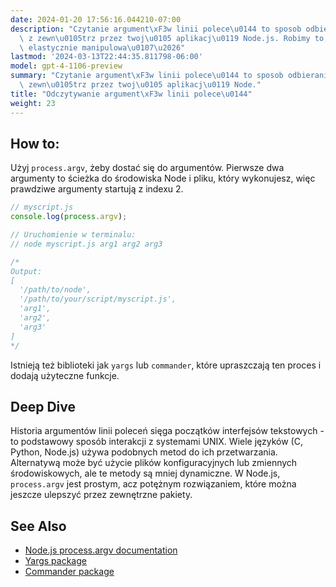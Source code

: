 ```yaml
---
date: 2024-01-20 17:56:16.044210-07:00
description: "Czytanie argument\xF3w linii polece\u0144 to sposob odbierania danych\
  \ z zewn\u0105trz przez twoj\u0105 aplikacj\u0119 Node.js. Robimy to, \u017Ceby\
  \ elastycznie manipulowa\u0107\u2026"
lastmod: '2024-03-13T22:44:35.811798-06:00'
model: gpt-4-1106-preview
summary: "Czytanie argument\xF3w linii polece\u0144 to sposob odbierania danych z\
  \ zewn\u0105trz przez twoj\u0105 aplikacj\u0119 Node."
title: "Odczytywanie argument\xF3w linii polece\u0144"
weight: 23
---
```


## How to:
Użyj `process.argv`, żeby dostać się do argumentów. Pierwsze dwa argumenty to ścieżka do środowiska Node i pliku, który wykonujesz, więc prawdziwe argumenty startują z indexu 2.

```javascript
// myscript.js
console.log(process.argv);

// Uruchomienie w terminalu:
// node myscript.js arg1 arg2 arg3

/*
Output:
[
  '/path/to/node',
  '/path/to/your/script/myscript.js',
  'arg1',
  'arg2',
  'arg3'
]
*/
```
Istnieją też biblioteki jak `yargs` lub `commander`, które upraszczają ten proces i dodają użyteczne funkcje.

## Deep Dive
Historia argumentów linii poleceń sięga początków interfejsów tekstowych - to podstawowy sposób interakcji z systemami UNIX. Wiele języków (C, Python, Node.js) używa podobnych metod do ich przetwarzania. Alternatywą może być użycie plików konfiguracyjnych lub zmiennych środowiskowych, ale te metody są mniej dynamiczne. W Node.js, `process.argv` jest prostym, acz potężnym rozwiązaniem, które można jeszcze ulepszyć przez zewnętrzne pakiety.

## See Also
- [Node.js process.argv documentation](https://nodejs.org/docs/latest/api/process.html#process_process_argv)
- [Yargs package](https://www.npmjs.com/package/yargs)
- [Commander package](https://www.npmjs.com/package/commander)
